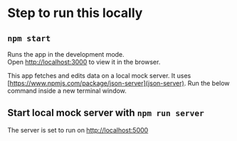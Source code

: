 # Step to run this locally

## `npm start`

Runs the app in the development mode.\
Open [http://localhost:3000](http://localhost:3000) to view it in the browser.

This app fetches and edits data on a local mock server. It uses [https://www.npmjs.com/package/json-server](json-server). Run the below command inside a new terminal window.

## Start local mock server with `npm run server`

The server is set to run on [http://localhost:5000](http://localhost:5000)
